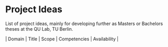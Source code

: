 # Project Ideas
List of project ideas, mainly for developing further as Masters or Bachelors theses at the QU Lab, TU Berlin.

| Domain | Title | Scope | Competencies | Availability |
